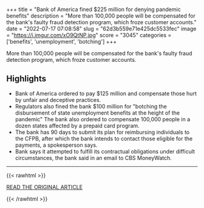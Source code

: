 +++
title = "Bank of America fined $225 million for denying pandemic benefits"
description = "More than 100,000 people will be compensated for the bank's faulty fraud detection program, which froze customer accounts."
date = "2022-07-17 07:08:58"
slug = "62d3b559e71e425dc5533fec"
image = "https://i.imgur.com/xO9QtNP.jpg"
score = "3045"
categories = ['benefits', 'unemployment', 'botching']
+++

More than 100,000 people will be compensated for the bank's faulty fraud detection program, which froze customer accounts.

## Highlights

- Bank of America ordered to pay $125 million and compensate those hurt by unfair and deceptive practices.
- Regulators also fined the bank $100 million for "botching the disbursement of state unemployment benefits at the height of the pandemic" The bank also ordered to compensate 100,000 people in a dozen states affected by a prepaid card program.
- The bank has 90 days to submit its plan for reimbursing individuals to the CFPB, after which the bank intends to contact those eligible for the payments, a spokesperson says.
- Bank says it attempted to fulfill its contractual obligations under difficult circumstances, the bank said in an email to CBS MoneyWatch.

---

{{< rawhtml >}}
  <p class="article-category">
    <a target="_blank" href="https://www.cbsnews.com/news/bank-of-america-pandemic-225-million-fine-unemployment-benefits-prepaid-debit-cards/?intcid=CNI-00-10aaa3b">READ THE ORIGINAL ARTICLE</a>
  </p>
{{< /rawhtml >}}
